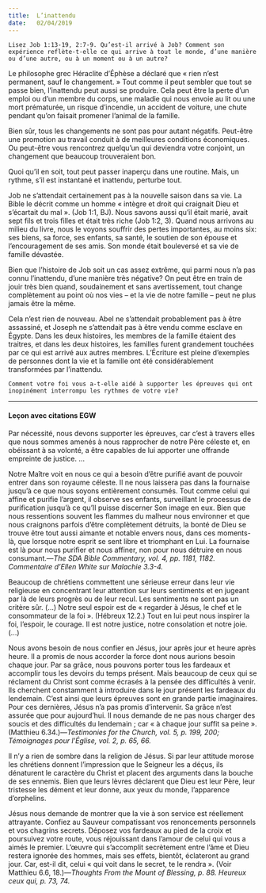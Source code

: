 ```yaml
---
title:  L’inattendu
date:   02/04/2019
---
```


`Lisez Job 1:13-19, 2:7-9. Qu’est-il arrivé à Job? Comment son expérience reflète-t-elle ce qui arrive à tout le monde, d’une manière ou d’une autre, ou à un moment ou à un autre?`

Le philosophe grec Héraclite d’Éphèse a déclaré que « rien n’est permanent, sauf le changement. » Tout comme il peut sembler que tout se passe bien, l’inattendu peut aussi se produire. Cela peut être la perte d’un emploi ou d’un membre du corps, une maladie qui nous envoie au lit ou une mort prématurée, un risque d’incendie, un accident de voiture, une chute pendant qu’on faisait promener l’animal de la famille.

Bien sûr, tous les changements ne sont pas pour autant négatifs. Peut-être une promotion au travail conduit à de meilleures conditions économiques. Ou peut-être vous rencontrez quelqu’un qui deviendra votre conjoint, un changement que beaucoup trouveraient bon.

Quoi qu’il en soit, tout peut passer inaperçu dans une routine. Mais, un rythme, s’il est instantané et inattendu, perturbe tout.

Job ne s’attendait certainement pas à la nouvelle saison dans sa vie. La Bible le décrit comme un homme « intègre et droit qui craignait Dieu et s’écartait du mal ». (Job 1:1, BJ). Nous savons aussi qu’il était marié, avait sept fils et trois filles et était très riche (Job 1:2, 3). Quand nous arrivons au milieu du livre, nous le voyons souffrir des pertes importantes, au moins six: ses biens, sa force, ses enfants, sa santé, le soutien de son épouse et l’encouragement de ses amis. Son monde était bouleversé et sa vie de famille dévastée.

Bien que l’histoire de Job soit un cas assez extrême, qui parmi nous n’a pas connu l’inattendu, d’une manière très négative? On peut être en train de jouir très bien quand, soudainement et sans avertissement, tout change complètement au point où nos vies – et la vie de notre famille – peut ne plus jamais être la même.

Cela n’est rien de nouveau. Abel ne s’attendait probablement pas à être assassiné, et Joseph ne s’attendait pas à être vendu comme esclave en Égypte. Dans les deux histoires, les membres de la famille étaient des traitres, et dans les deux histoires, les familles furent grandement touchées par ce qui est arrivé aux autres membres. L’Écriture est pleine d’exemples de personnes dont la vie et la famille ont été considérablement transformées par l’inattendu.

`Comment votre foi vous a-t-elle aidé à supporter les épreuves qui ont inopinément interrompu les rythmes de votre vie?`

---

#### Leçon avec citations EGW

Par nécessité, nous devons supporter les épreuves, car c’est à travers elles que nous sommes amenés à nous rapprocher de notre Père céleste et, en obéissant à sa volonté, a être capables de lui apporter une offrande  empreinte de justice. …

Notre Maître voit en nous ce qui a besoin d’être purifié avant de pouvoir entrer dans son royaume céleste. Il ne nous laissera pas dans la fournaise jusqu’à ce que nous soyons entièrement consumés. Tout comme celui qui affine et purifie l’argent, il observe ses enfants, surveillant le processus de purification jusqu’à ce qu’Il puisse discerner Son image en eux. Bien que nous ressentions souvent les flammes du malheur nous environner et que nous craignons parfois d’être complètement détruits, la bonté de Dieu se trouve être tout aussi aimante et notable envers nous, dans ces moments-là, que lorsque notre esprit se sent libre et triomphant en Lui. La fournaise est là pour nous purifier et nous affiner, non pour nous détruire en nous consumant.—_The SDA Bible Commentary, vol. 4, pp. 1181, 1182. Commentaire d’Ellen White sur Malachie 3.3-4._

Beaucoup de chrétiens commettent une sérieuse erreur dans leur vie religieuse en concentrant leur attention sur leurs sentiments et en jugeant par là de leurs progrès ou de leur recul. Les sentiments ne sont pas un critère sûr. (...) Notre seul espoir est de « regarder à Jésus, le chef et le consommateur de la foi ». (Hébreux 12.2.) Tout en lui peut nous inspirer la foi, l’espoir, le courage. Il est notre justice, notre consolation et notre joie. (...)

Nous avons besoin de nous confier en Jésus, jour après jour et heure après heure. Il a promis de nous accorder la force dont nous aurions besoin chaque jour. Par sa grâce, nous pouvons porter tous les fardeaux et accomplir tous les devoirs du temps présent. Mais beaucoup de ceux qui se réclament du Christ sont comme écrasés à la pensée des difficultés à venir. Ils cherchent constamment à introduire dans le jour présent les fardeaux du lendemain. C’est ainsi que leurs épreuves sont en grande partie imaginaires. Pour ces dernières, Jésus n’a pas promis d’intervenir. Sa grâce n’est assurée que pour aujourd’hui. Il nous demande de ne pas nous charger des soucis et des difficultés du lendemain ; car « à chaque jour suffit sa peine ». (Matthieu 6.34.)—_Testimonies for the Church, vol. 5, p. 199, 200; Témoignages pour l'Église, vol. 2, p. 65, 66._

Il n’y a rien de sombre dans la religion de Jésus. Si par leur attitude morose les chrétiens donnent l’impression que le Seigneur les a déçus, ils dénaturent le caractère du Christ et placent des arguments dans la bouche de ses ennemis. Bien que leurs lèvres déclarent que Dieu est leur Père, leur tristesse les dément et leur donne, aux yeux du monde, l’apparence d’orphelins.

Jésus nous demande de montrer que la vie à son service est réellement attrayante. Confiez au Sauveur compatissant vos renoncements personnels et vos chagrins secrets. Déposez vos fardeaux au pied de la croix et poursuivez votre route, vous réjouissant dans l’amour de celui qui vous a aimés le premier. L’œuvre qui s’accomplit secrètement entre l’âme et Dieu restera ignorée des hommes, mais ses effets, bientôt, éclateront au grand jour. Car, est-il dit, celui « qui voit dans le secret, te le rendra ». (Voir Matthieu 6.6, 18.)—_Thoughts From the Mount of Blessing, p. 88. Heureux ceux qui, p. 73, 74._